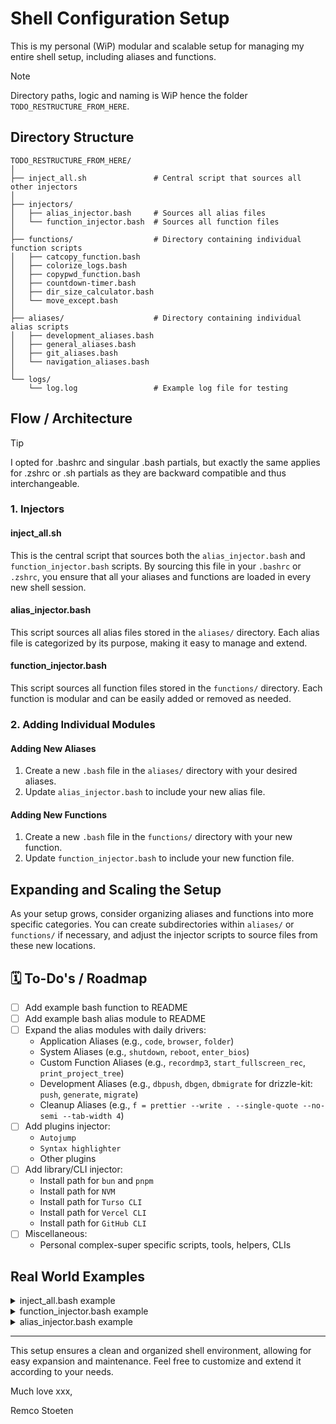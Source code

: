 # Shell Configuration Setup

This is my personal (WiP) modular and scalable setup for managing my entire shell setup, including aliases and functions.

> [!NOTE]
> Directory paths, logic and naming is WiP hence the folder `TODO_RESTRUCTURE_FROM_HERE`.

## Directory Structure

```
TODO_RESTRUCTURE_FROM_HERE/
│
├── inject_all.sh               # Central script that sources all other injectors
│
├── injectors/
│   ├── alias_injector.bash     # Sources all alias files
│   └── function_injector.bash  # Sources all function files
│
├── functions/                  # Directory containing individual function scripts
│   ├── catcopy_function.bash
│   ├── colorize_logs.bash
│   ├── copypwd_function.bash
│   ├── countdown-timer.bash
│   ├── dir_size_calculator.bash
│   └── move_except.bash
│
├── aliases/                    # Directory containing individual alias scripts
│   ├── development_aliases.bash
│   ├── general_aliases.bash
│   ├── git_aliases.bash
│   └── navigation_aliases.bash
│
└── logs/
    └── log.log                 # Example log file for testing
```

## Flow / Architecture

> [!TIP]
> I opted for .bashrc and singular .bash partials, but exactly the same applies for .zshrc or .sh partials as they are backward compatible and thus interchangeable.

### 1. Injectors

#### inject_all.sh
This is the central script that sources both the `alias_injector.bash` and `function_injector.bash` scripts. By sourcing this file in your `.bashrc` or `.zshrc`, you ensure that all your aliases and functions are loaded in every new shell session.

#### alias_injector.bash
This script sources all alias files stored in the `aliases/` directory. Each alias file is categorized by its purpose, making it easy to manage and extend.

#### function_injector.bash
This script sources all function files stored in the `functions/` directory. Each function is modular and can be easily added or removed as needed.

### 2. Adding Individual Modules

#### Adding New Aliases
1. Create a new `.bash` file in the `aliases/` directory with your desired aliases.
2. Update `alias_injector.bash` to include your new alias file.

#### Adding New Functions
1. Create a new `.bash` file in the `functions/` directory with your new function.
2. Update `function_injector.bash` to include your new function file.

## Expanding and Scaling the Setup

As your setup grows, consider organizing aliases and functions into more specific categories. You can create subdirectories within `aliases/` or `functions/` if necessary, and adjust the injector scripts to source files from these new locations.

## 🗓️ To-Do's / Roadmap

- [ ] Add example bash function to README
- [ ] Add example bash alias module to README
- [ ] Expand the alias modules with daily drivers:
  - Application Aliases (e.g., `code`, `browser`, `folder`)
  - System Aliases (e.g., `shutdown`, `reboot`, `enter_bios`)
  - Custom Function Aliases (e.g., `recordmp3`, `start_fullscreen_rec`, `print_project_tree`)
  - Development Aliases (e.g., `dbpush`, `dbgen`, `dbmigrate` for drizzle-kit: `push`, `generate`, `migrate`)
  - Cleanup Aliases (e.g., `f = prettier --write . --single-quote --no-semi --tab-width 4`)
- [ ] Add plugins injector:
  - `Autojump`
  - `Syntax highlighter`
  - Other plugins
- [ ] Add library/CLI injector:
  - Install path for `bun` and `pnpm`
  - Install path for `NVM`
  - Install path for `Turso CLI`
  - Install path for `Vercel CLI`
  - Install path for `GitHub CLI`
- [ ] Miscellaneous:
  - Personal complex-super specific scripts, tools, helpers, CLIs

## Real World Examples

<details>
<summary>inject_all.bash example</summary>

```bash
#!/bin/bash

# Inject All Script

# ===============================
# Source Alias and Function Injectors
# ===============================

# Source the Alias Injector
source "`(dirname "`{BASH_SOURCE[0]}")/alias_injector.bash"

# Source the Function Injector
source "`(dirname "`{BASH_SOURCE[0]}")/function_injector.bash"
```
</details>

<details>
<summary>function_injector.bash example</summary>

```bash
#!/bin/bash

# Function Injector Script

# ===============================
# Define the base directory
# ===============================
function_dir="`(dirname "`{BASH_SOURCE[0]}")/functions"

# ===============================
# Source All Function Files
# ===============================

# Source Catcopy Function
source "`function_dir/catcopy_function.bash"

# Source Copypwd Function
source "`function_dir/copypwd_function.bash"

# Source Countdown Timer Function
source "`function_dir/countdown-timer.bash"

# Source Directory Size Calculator Function
source "`function_dir/dir_size_calculator.bash"

# Source Colorize Logs Function
source "`function_dir/colorize_logs.bash"

# Source Move Except Function
source "`function_dir/move_except.bash"
```
</details>

<details>
<summary>alias_injector.bash example</summary>

```bash
#!/bin/bash

# Alias Injector Script

# ===============================
# Define the base directory
# ===============================
alias_dir="`(dirname "`{BASH_SOURCE[0]}")/aliases"

# ===============================
# Source All Alias Files
# ===============================

# Source General Aliases
source "`alias_dir/general_aliases.bash"

# Source Navigation Aliases
source "`alias_dir/navigation_aliases.bash"

# Source Development Aliases
source "`alias_dir/development_aliases.bash"

# Source Git Aliases
source "`alias_dir/git_aliases.bash"
```
</details>

---

This setup ensures a clean and organized shell environment, allowing for easy expansion and maintenance. Feel free to customize and extend it according to your needs.

Much love xxx,

Remco Stoeten
